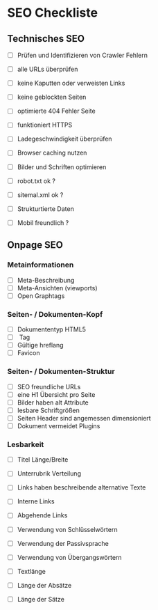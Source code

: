 
# SEO Checkliste 

## Technisches SEO

- [ ] Prüfen und Identifizieren von Crawler Fehlern
- [ ] alle URLs überprüfen
- [ ] keine Kaputten oder verweisten Links
- [ ] keine geblockten Seiten
- [ ] optimierte 404 Fehler Seite
- [ ] funktioniert HTTPS
- [ ] Ladegeschwindigkeit überprüfen
- [ ] Browser caching nutzen
- [ ] Bilder und Schriften optimieren 
- [ ] robot.txt ok ?
- [ ] sitemal.xml ok ? 
- [ ] Strukturtierte Daten
- [ ] Mobil freundlich ?


## Onpage SEO

### Metainformationen

- [ ] Meta-Beschreibung
- [ ] Meta-Ansichten (viewports)
- [ ] Open Graphtags

### Seiten- / Dokumenten-Kopf

- [ ] Dokumententyp HTML5
- [ ]  <titel> Tag </titel>
- [ ]  Gültige hreflang
- [ ] Favicon 

### Seiten- / Dokumenten-Struktur

- [ ] SEO freundliche URLs
- [ ] eine H1 Übersicht pro Seite
- [ ] Bilder haben alt Attribute
- [ ] lesbare Schriftgrößen
- [ ] Seiten Header sind angemessen dimensioniert
- [ ] Dokument vermeidet Plugins

### Lesbarkeit

- [ ] Titel Länge/Breite
- [ ] Unterrubrik Verteilung
- [ ] Links haben beschreibende alternative Texte
- [ ] Interne Links
- [ ] Abgehende Links
- [ ] Verwendung von Schlüsselwörtern
- [ ] Verwendung der Passivsprache
- [ ] Verwendung von Übergangswörtern
- [ ] Textlänge
- [ ] Länge der Absätze
- [ ] Länge der Sätze




